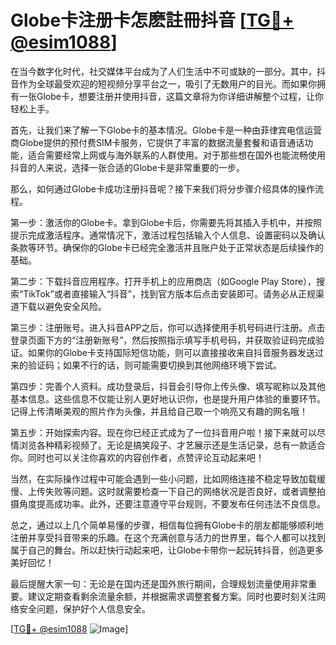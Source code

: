 # Globe卡注册卡怎麽註冊抖音 [[TG💪+ @esim1088](https://t.me/s/esim1088)]

在当今数字化时代，社交媒体平台成为了人们生活中不可或缺的一部分。其中，抖音作为全球最受欢迎的短视频分享平台之一，吸引了无数用户的目光。而如果你拥有一张Globe卡，想要注册并使用抖音，这篇文章将为你详细讲解整个过程，让你轻松上手。

首先，让我们来了解一下Globe卡的基本情况。Globe卡是一种由菲律宾电信运营商Globe提供的预付费SIM卡服务，它提供了丰富的数据流量套餐和语音通话功能，适合需要经常上网或与海外联系的人群使用。对于那些想在国外也能流畅使用抖音的人来说，选择一张合适的Globe卡是非常重要的一步。

那么，如何通过Globe卡成功注册抖音呢？接下来我们将分步骤介绍具体的操作流程。

第一步：激活你的Globe卡。拿到Globe卡后，你需要先将其插入手机中，并按照提示完成激活程序。通常情况下，激活过程包括输入个人信息、设置密码以及确认条款等环节。确保你的Globe卡已经完全激活并且账户处于正常状态是后续操作的基础。

第二步：下载抖音应用程序。打开手机上的应用商店（如Google Play Store），搜索“TikTok”或者直接输入“抖音”，找到官方版本后点击安装即可。请务必从正规渠道下载以避免安全风险。

第三步：注册账号。进入抖音APP之后，你可以选择使用手机号码进行注册。点击登录页面下方的“注册新账号”，然后按照指示填写手机号码，并获取验证码完成验证。如果你的Globe卡支持国际短信功能，则可以直接接收来自抖音服务器发送过来的验证码；如果不行的话，则可能需要切换到其他网络环境下尝试。

第四步：完善个人资料。成功登录后，抖音会引导你上传头像、填写昵称以及其他基本信息。这些信息不仅能让别人更好地认识你，也是提升用户体验的重要环节。记得上传清晰美观的照片作为头像，并且给自己取一个响亮又有趣的网名哦！

第五步：开始探索内容。现在你已经正式成为了一位抖音用户啦！接下来就可以尽情浏览各种精彩视频了。无论是搞笑段子、才艺展示还是生活记录，总有一款适合你。同时也可以关注你喜欢的内容创作者，点赞评论互动起来吧！

当然，在实际操作过程中可能会遇到一些小问题，比如网络连接不稳定导致加载缓慢、上传失败等问题。这时就需要检查一下自己的网络状况是否良好，或者调整拍摄角度提高成功率。此外，还要注意遵守平台规则，不要发布任何违法不良信息。

总之，通过以上几个简单易懂的步骤，相信每位拥有Globe卡的朋友都能够顺利地注册并享受抖音带来的乐趣。在这个充满创意与活力的世界里，每个人都可以找到属于自己的舞台。所以赶快行动起来吧，让Globe卡带你一起玩转抖音，创造更多美好回忆！

最后提醒大家一句：无论是在国内还是国外旅行期间，合理规划流量使用非常重要。建议定期查看剩余流量余额，并根据需求调整套餐方案。同时也要时刻关注网络安全问题，保护好个人信息安全。

[[TG💪+ @esim1088](https://t.me/s/esim1088) ![Image](https://i.postimg.cc/4NQfJmqS/Snipaste-2025-05-13-00-14-12.png)]